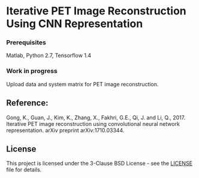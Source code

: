 # Iterative PET Image Reconstruction Using CNN Representation
### Prerequisites
Matlab, Python 2.7, Tensorflow 1.4
### Work in progress
Upload data and system matrix for PET image reconstruction.

## Reference:
Gong, K., Guan, J., Kim, K., Zhang, X., Fakhri, G.E., Qi, J. and Li, Q., 2017. Iterative PET image reconstruction using convolutional neural network representation. arXiv preprint arXiv:1710.03344.
## License
This project is licensed under the 3-Clause BSD License - see the [LICENSE](LICENSE) file for details.
